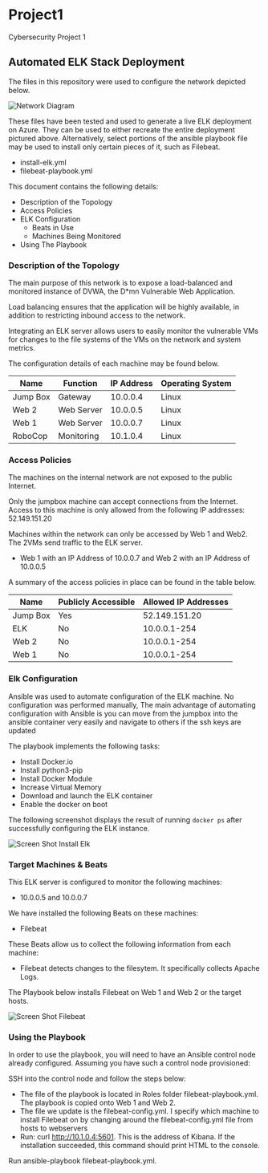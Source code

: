 # Project1
Cybersecurity Project 1 

## Automated ELK Stack Deployment

The files in this repository were used to configure the network depicted below.

![Network Diagram](https://user-images.githubusercontent.com/50034238/121077856-2853a100-c7a6-11eb-89cc-583e5e2d3b0f.png)


These files have been tested and used to generate a live ELK deployment on Azure. They can be used to either recreate the entire deployment pictured above. Alternatively, select portions of the ansible playbook file may be used to install only certain pieces of it, such as Filebeat.

  - install-elk.yml
  - filebeat-playbook.yml

This document contains the following details:
- Description of the Topology
- Access Policies
- ELK Configuration
  - Beats in Use
  - Machines Being Monitored
- Using The Playbook


### Description of the Topology

The main purpose of this network is to expose a load-balanced and monitored instance of DVWA, the D*mn Vulnerable Web Application.

Load balancing ensures that the application will be highly available, in addition to restricting inbound access to the network.

Integrating an ELK server allows users to easily monitor the vulnerable VMs for changes to the file systems of the VMs on the network and system metrics.


The configuration details of each machine may be found below.


| Name     | Function  | IP Address | Operating System |
|----------|---------- |------------|------------------|
| Jump Box | Gateway   | 10.0.0.4   | Linux            |
| Web 2    | Web Server| 10.0.0.5   | Linux            |
| Web 1    | Web Server| 10.0.0.7   | Linux            |
| RoboCop  | Monitoring| 10.1.0.4   | Linux            |

### Access Policies

The machines on the internal network are not exposed to the public Internet. 

Only the jumpbox machine can accept connections from the Internet. Access to this machine is only allowed from the following IP addresses: 52.149.151.20

Machines within the network can only be accessed by Web 1 and Web2. The 2VMs send traffic to the ELK server.
- Web 1 with an IP Address of 10.0.0.7 and Web 2 with an IP Address of 10.0.0.5 

A summary of the access policies in place can be found in the table below.

| Name     | Publicly Accessible | Allowed IP Addresses |
|----------|---------------------|----------------------|
| Jump Box | Yes                 | 52.149.151.20        |
| ELK      | No                  | 10.0.0.1-254         |
| Web 2    | No                  | 10.0.0.1-254         |
| Web 1    | No                  | 10.0.0.1-254         |

### Elk Configuration

Ansible was used to automate configuration of the ELK machine. No configuration was performed manually, The main advantage of automating configuration with Ansible is you can move from the jumpbox into the ansible container very easily and navigate to others if the ssh keys are updated


The playbook implements the following tasks:
- Install Docker.io
- Install python3-pip
- Install Docker Module
- Increase Virtual Memory
- Download and launch the ELK container
- Enable the docker on boot


The following screenshot displays the result of running `docker ps` after successfully configuring the ELK instance.

![Screen Shot Install Elk](https://user-images.githubusercontent.com/50034238/121074670-2b4c9280-c7a2-11eb-8067-360421c643b5.png)


### Target Machines & Beats
This ELK server is configured to monitor the following machines:
- 10.0.0.5 and 10.0.0.7

We have installed the following Beats on these machines:
- Filebeat

These Beats allow us to collect the following information from each machine:
- Filebeat detects changes to the filesytem. It specifically collects Apache Logs.

The Playbook below installs Filebeat on Web 1 and Web 2 or the target hosts.

![Screen Shot Filebeat](https://user-images.githubusercontent.com/50034238/121075246-f55bde00-c7a2-11eb-971a-46bdb28e8a06.png)


### Using the Playbook
In order to use the playbook, you will need to have an Ansible control node already configured. Assuming you have such a control node provisioned: 

SSH into the control node and follow the steps below:

- The file of the playbook is located in Roles folder filebeat-playbook.yml. The playbook is copied onto Web 1 and Web 2.
- The file we update is the filebeat-config.yml. I specify which machine to install Filebeat on by changing around the filebeat-config.yml file from hosts to   webservers
- Run: curl http://10.1.0.4:5601. This is the address of Kibana. If the installation succeeded, this command should print HTML to the console.

Run ansible-playbook filebeat-playbook.yml.
